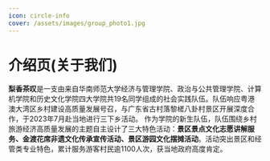 ```yaml
---
icon: circle-info
cover: /assets/images/group_photo1.jpg
---
```


# 介绍页(关于我们)


**梨香茶叹**是一支由来自华南师范大学经济与管理学院、政治与公共管理学院、计算机学院和历史文化学院四大学院共19名同学组成的社会实践队伍。队伍响应粤港澳大湾区乡村建设高质量发展号召，与广东省古村落黎槎八卦村景区开展深度合作，于2023年7月赴当地进行三下乡活动。
作为学院的新生队伍，队伍围绕乡村旅游经济高质量发展的主题自主设计了三大特色活动：**景区景点文化志愿讲解服务、金渡花席非遗文化传承宣传活动、景区游园文化摆摊活动**。活动突出景区和经管类专业特色，累计服务游客村民逾1100人次，获当地政府高度肯定。


<!-- <AudioPlayer src="//assets/recording/鸿运台.aac" /> -->
<VidStack src="\\assets/recording/6005669Z2E8143514.mp3" title="VidStack 示例音频" />